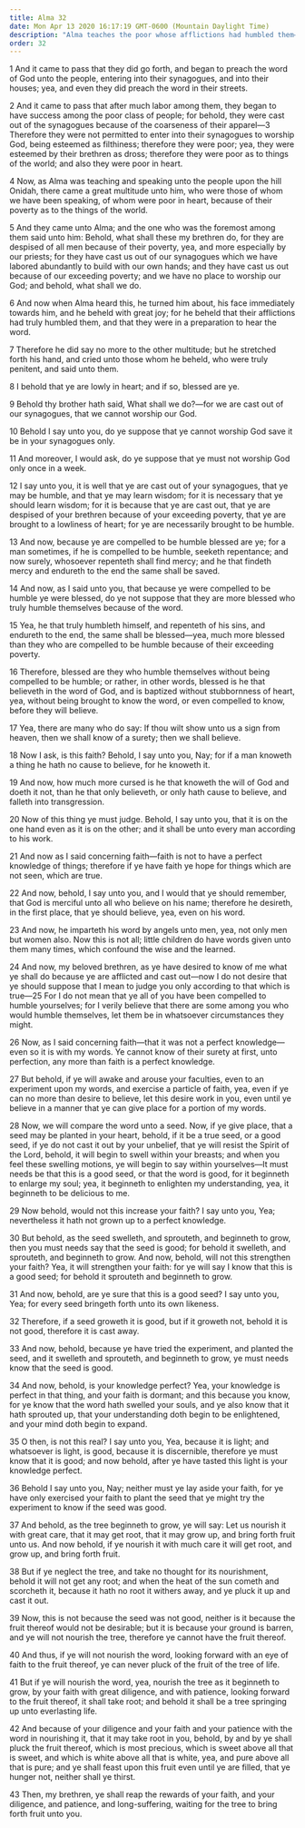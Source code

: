 ```yaml
---
title: Alma 32
date: Mon Apr 13 2020 16:17:19 GMT-0600 (Mountain Daylight Time)
description: "Alma teaches the poor whose afflictions had humbled them—Faith is a hope in that which is not seen which is true—Alma testifies that angels minister to men, women, and children—Alma compares the word unto a seed—It must be planted and nourished—Then it grows into a tree from which the fruit of eternal life is picked. About 74 B.C."
order: 32
---
```


1 And it came to pass that they did go forth, and began to preach the word of God unto the people, entering into their synagogues, and into their houses; yea, and even they did preach the word in their streets.

2 And it came to pass that after much labor among them, they began to have success among the poor class of people; for behold, they were cast out of the synagogues because of the coarseness of their apparel—3 Therefore they were not permitted to enter into their synagogues to worship God, being esteemed as filthiness; therefore they were poor; yea, they were esteemed by their brethren as dross; therefore they were poor as to things of the world; and also they were poor in heart.

4 Now, as Alma was teaching and speaking unto the people upon the hill Onidah, there came a great multitude unto him, who were those of whom we have been speaking, of whom were poor in heart, because of their poverty as to the things of the world.

5 And they came unto Alma; and the one who was the foremost among them said unto him: Behold, what shall these my brethren do, for they are despised of all men because of their poverty, yea, and more especially by our priests; for they have cast us out of our synagogues which we have labored abundantly to build with our own hands; and they have cast us out because of our exceeding poverty; and we have no place to worship our God; and behold, what shall we do.

6 And now when Alma heard this, he turned him about, his face immediately towards him, and he beheld with great joy; for he beheld that their afflictions had truly humbled them, and that they were in a preparation to hear the word.

7 Therefore he did say no more to the other multitude; but he stretched forth his hand, and cried unto those whom he beheld, who were truly penitent, and said unto them.

8 I behold that ye are lowly in heart; and if so, blessed are ye.

9 Behold thy brother hath said, What shall we do?—for we are cast out of our synagogues, that we cannot worship our God.

10 Behold I say unto you, do ye suppose that ye cannot worship God save it be in your synagogues only.

11 And moreover, I would ask, do ye suppose that ye must not worship God only once in a week.

12 I say unto you, it is well that ye are cast out of your synagogues, that ye may be humble, and that ye may learn wisdom; for it is necessary that ye should learn wisdom; for it is because that ye are cast out, that ye are despised of your brethren because of your exceeding poverty, that ye are brought to a lowliness of heart; for ye are necessarily brought to be humble.

13 And now, because ye are compelled to be humble blessed are ye; for a man sometimes, if he is compelled to be humble, seeketh repentance; and now surely, whosoever repenteth shall find mercy; and he that findeth mercy and endureth to the end the same shall be saved.

14 And now, as I said unto you, that because ye were compelled to be humble ye were blessed, do ye not suppose that they are more blessed who truly humble themselves because of the word.

15 Yea, he that truly humbleth himself, and repenteth of his sins, and endureth to the end, the same shall be blessed—yea, much more blessed than they who are compelled to be humble because of their exceeding poverty.

16 Therefore, blessed are they who humble themselves without being compelled to be humble; or rather, in other words, blessed is he that believeth in the word of God, and is baptized without stubbornness of heart, yea, without being brought to know the word, or even compelled to know, before they will believe.

17 Yea, there are many who do say: If thou wilt show unto us a sign from heaven, then we shall know of a surety; then we shall believe.

18 Now I ask, is this faith? Behold, I say unto you, Nay; for if a man knoweth a thing he hath no cause to believe, for he knoweth it.

19 And now, how much more cursed is he that knoweth the will of God and doeth it not, than he that only believeth, or only hath cause to believe, and falleth into transgression.

20 Now of this thing ye must judge. Behold, I say unto you, that it is on the one hand even as it is on the other; and it shall be unto every man according to his work.

21 And now as I said concerning faith—faith is not to have a perfect knowledge of things; therefore if ye have faith ye hope for things which are not seen, which are true.

22 And now, behold, I say unto you, and I would that ye should remember, that God is merciful unto all who believe on his name; therefore he desireth, in the first place, that ye should believe, yea, even on his word.

23 And now, he imparteth his word by angels unto men, yea, not only men but women also. Now this is not all; little children do have words given unto them many times, which confound the wise and the learned.

24 And now, my beloved brethren, as ye have desired to know of me what ye shall do because ye are afflicted and cast out—now I do not desire that ye should suppose that I mean to judge you only according to that which is true—25 For I do not mean that ye all of you have been compelled to humble yourselves; for I verily believe that there are some among you who would humble themselves, let them be in whatsoever circumstances they might.

26 Now, as I said concerning faith—that it was not a perfect knowledge—even so it is with my words. Ye cannot know of their surety at first, unto perfection, any more than faith is a perfect knowledge.

27 But behold, if ye will awake and arouse your faculties, even to an experiment upon my words, and exercise a particle of faith, yea, even if ye can no more than desire to believe, let this desire work in you, even until ye believe in a manner that ye can give place for a portion of my words.

28 Now, we will compare the word unto a seed. Now, if ye give place, that a seed may be planted in your heart, behold, if it be a true seed, or a good seed, if ye do not cast it out by your unbelief, that ye will resist the Spirit of the Lord, behold, it will begin to swell within your breasts; and when you feel these swelling motions, ye will begin to say within yourselves—It must needs be that this is a good seed, or that the word is good, for it beginneth to enlarge my soul; yea, it beginneth to enlighten my understanding, yea, it beginneth to be delicious to me.

29 Now behold, would not this increase your faith? I say unto you, Yea; nevertheless it hath not grown up to a perfect knowledge.

30 But behold, as the seed swelleth, and sprouteth, and beginneth to grow, then you must needs say that the seed is good; for behold it swelleth, and sprouteth, and beginneth to grow. And now, behold, will not this strengthen your faith? Yea, it will strengthen your faith: for ye will say I know that this is a good seed; for behold it sprouteth and beginneth to grow.

31 And now, behold, are ye sure that this is a good seed? I say unto you, Yea; for every seed bringeth forth unto its own likeness.

32 Therefore, if a seed groweth it is good, but if it groweth not, behold it is not good, therefore it is cast away.

33 And now, behold, because ye have tried the experiment, and planted the seed, and it swelleth and sprouteth, and beginneth to grow, ye must needs know that the seed is good.

34 And now, behold, is your knowledge perfect? Yea, your knowledge is perfect in that thing, and your faith is dormant; and this because you know, for ye know that the word hath swelled your souls, and ye also know that it hath sprouted up, that your understanding doth begin to be enlightened, and your mind doth begin to expand.

35 O then, is not this real? I say unto you, Yea, because it is light; and whatsoever is light, is good, because it is discernible, therefore ye must know that it is good; and now behold, after ye have tasted this light is your knowledge perfect.

36 Behold I say unto you, Nay; neither must ye lay aside your faith, for ye have only exercised your faith to plant the seed that ye might try the experiment to know if the seed was good.

37 And behold, as the tree beginneth to grow, ye will say: Let us nourish it with great care, that it may get root, that it may grow up, and bring forth fruit unto us. And now behold, if ye nourish it with much care it will get root, and grow up, and bring forth fruit.

38 But if ye neglect the tree, and take no thought for its nourishment, behold it will not get any root; and when the heat of the sun cometh and scorcheth it, because it hath no root it withers away, and ye pluck it up and cast it out.

39 Now, this is not because the seed was not good, neither is it because the fruit thereof would not be desirable; but it is because your ground is barren, and ye will not nourish the tree, therefore ye cannot have the fruit thereof.

40 And thus, if ye will not nourish the word, looking forward with an eye of faith to the fruit thereof, ye can never pluck of the fruit of the tree of life.

41 But if ye will nourish the word, yea, nourish the tree as it beginneth to grow, by your faith with great diligence, and with patience, looking forward to the fruit thereof, it shall take root; and behold it shall be a tree springing up unto everlasting life.

42 And because of your diligence and your faith and your patience with the word in nourishing it, that it may take root in you, behold, by and by ye shall pluck the fruit thereof, which is most precious, which is sweet above all that is sweet, and which is white above all that is white, yea, and pure above all that is pure; and ye shall feast upon this fruit even until ye are filled, that ye hunger not, neither shall ye thirst.

43 Then, my brethren, ye shall reap the rewards of your faith, and your diligence, and patience, and long-suffering, waiting for the tree to bring forth fruit unto you.
